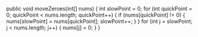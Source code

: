  public void moveZeroes(int[] nums) {
        int slowPoint = 0;
        for (int quickPoint = 0; quickPoint < nums.length; quickPoint++) {
            if (nums[quickPoint] != 0) {
                nums[slowPoint] = nums[quickPoint];
                slowPoint++;
            }
        }
        for (int j = slowPoint; j < nums.length; j++) {
            nums[j] = 0;
        }
    }